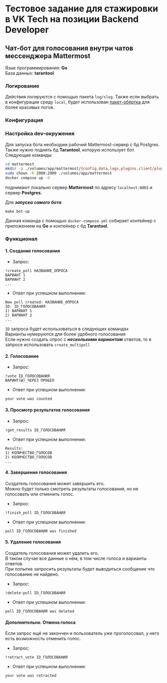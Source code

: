 # Тестовое задание для стажировки в VK Tech на позиции Backend Developer

## Чат-бот для голосования внутри чатов мессенджера Mattermost

Язык программирования: **Go**  
База данных: **tarantool**

### Логирование
Действия логируются с помощью пакета `log/slog`.
Также если выбрать в конфигурации среду `local`, будет использован [пакет-обёртка](https://github.com/Exc0mmun1cad0/badaslog) для более красивых логов.

### Конфигурация

### Настройка dev-окружения
Для запуска бота необходим рабочий Mattermost-сервер с бд Postgres.  
Также нужно поднять бд **Tarantool**, которую использует бот.  
Следующие команды:
```bash
cd mattermost
mkdir -p ./volumes/app/mattermost/{config,data,logs,plugins,client/plugins,bleve-indexes}
sudo chown -R 2000:2000 ./volumes/app/mattermost
docker compose up -d
```
поднимают локально сервер **Mattermost** по адресу `localhost:8065` и сервер **Postgres**.

Для ***запуска самого бота***:
```
make bot-up
```
Данная команда с помощью `docker-compose.yml` собирает контейнер с приложением на **Go** и контейнер с бд **Tarantool**.


### Функционал
#### 1. Создание голосования
- Запрос:
```
!create_poll НАЗВАНИЕ_ОПРОСА
ВАРИАНТ 1
ВАРИАНТ 2
...
```
- Ответ при успешном выполнении:
```
New poll created: НАЗВАНИЕ_ОПРОСА
ID: ID_ГОЛОСОВАНИЯ
1) ВАРИАНТ 1
2) ВАРИАНТ 2
...
```
`ID` запроса будет использоваться в следующих командах  
Варианты нумеруются для более удобного голосования  
Если нужно создать опрос с ***несколькими вариантам*** ответов, то в запросе использовать `create_multipoll`

#### 2. Голосование
- Запрос:
```
!vote ID_ГОЛОСОВАНИЯ
ВАРИНТ(Ы)_ЧЕРЕЗ ПРОБЕЛ
```
- Ответ при успешном выполнении:
```
your vote was counted
```

#### 3. Просмотр результатов голосования
- Запрос:
```
!get_results ID_ГОЛОСОВАНИЯ
```
- Ответ при успешном выполнении:
```
Results:
1) КОЛИЧЕСТВО_ГОЛОСОВ
2) КОЛИЧЕСТВО_ГОЛОСОВ
...
```

#### 4. Завершение голосования  
Создатель голосования может завершить его.  
Можно будет только смотреть результаты голосования, но не голосовать или отменить голос.
- Запрос:
```
!finish_poll ID_ГОЛОСОВАНИЯ
```
- Ответ при успешном выполнении:
```
poll ID_ГОЛОСОВАНИЯ was finished
```

#### 5. Удаление голосования
Создатель голосования может удалить его.  
В таком случае все данные о нём, в том числе голоса и варианты ответов.  
При попытке запросить результаты будет выводиться сообщение что голосование не найдено.
- Запрос:
```
!delete-poll ID_ГОЛОСОВАНИЯ
```
- Ответ при успешном выполнении:
```
poll ID_ГОЛОСОВАНИЯ was deleted
```

#### Дополнительно. Отмена голоса
Если запрос ещё не закончен и пользователь уже проголосовал, у него есть возможность отменить голос.
- Запрос:
```
!retract_vote ID_ГОЛОСОВАНИЯ
```
- Ответ при успешном выполнении:
```
your vote was retracted
```